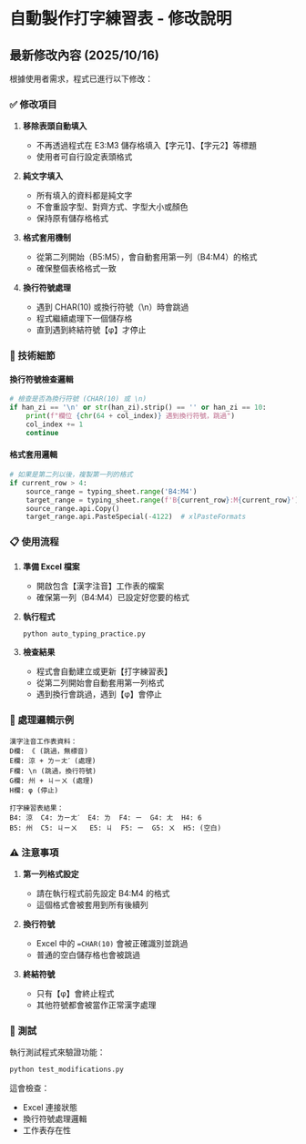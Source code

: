 # 自動製作打字練習表 - 修改說明

## 最新修改內容 (2025/10/16)

根據使用者需求，程式已進行以下修改：

### ✅ 修改項目

1. **移除表頭自動填入**
   - 不再透過程式在 E3:M3 儲存格填入【字元1】、【字元2】等標題
   - 使用者可自行設定表頭格式

2. **純文字填入**
   - 所有填入的資料都是純文字
   - 不會重設字型、對齊方式、字型大小或顏色
   - 保持原有儲存格格式

3. **格式套用機制**
   - 從第二列開始（B5:M5），會自動套用第一列（B4:M4）的格式
   - 確保整個表格格式一致

4. **換行符號處理**
   - 遇到 CHAR(10) 或換行符號（\n）時會跳過
   - 程式繼續處理下一個儲存格
   - 直到遇到終結符號【φ】才停止

### 🔧 技術細節

#### 換行符號檢查邏輯
```python
# 檢查是否為換行符號 (CHAR(10) 或 \n)
if han_zi == '\n' or str(han_zi).strip() == '' or han_zi == 10:
    print(f"欄位 {chr(64 + col_index)} 遇到換行符號，跳過")
    col_index += 1
    continue
```

#### 格式套用邏輯
```python
# 如果是第二列以後，複製第一列的格式
if current_row > 4:
    source_range = typing_sheet.range('B4:M4')
    target_range = typing_sheet.range(f'B{current_row}:M{current_row}')
    source_range.api.Copy()
    target_range.api.PasteSpecial(-4122)  # xlPasteFormats
```

### 📋 使用流程

1. **準備 Excel 檔案**
   - 開啟包含【漢字注音】工作表的檔案
   - 確保第一列（B4:M4）已設定好您要的格式

2. **執行程式**
   ```bash
   python auto_typing_practice.py
   ```

3. **檢查結果**
   - 程式會自動建立或更新【打字練習表】
   - 從第二列開始會自動套用第一列格式
   - 遇到換行會跳過，遇到【φ】會停止

### 🎯 處理邏輯示例

```
漢字注音工作表資料：
D欄: 《 (跳過，無標音)
E欄: 涼 + ㄌㄧㄤˊ (處理)
F欄: \n (跳過，換行符號)
G欄: 州 + ㄐㄧㄨ (處理)
H欄: φ (停止)

打字練習表結果：
B4: 涼  C4: ㄌㄧㄤˊ  E4: ㄌ  F4: ㄧ  G4: ㄤ  H4: 6
B5: 州  C5: ㄐㄧㄨ   E5: ㄐ  F5: ㄧ  G5: ㄨ  H5: (空白)
```

### ⚠️ 注意事項

1. **第一列格式設定**
   - 請在執行程式前先設定 B4:M4 的格式
   - 這個格式會被套用到所有後續列

2. **換行符號**
   - Excel 中的 `=CHAR(10)` 會被正確識別並跳過
   - 普通的空白儲存格也會被跳過

3. **終結符號**
   - 只有【φ】會終止程式
   - 其他符號都會被當作正常漢字處理

### 🧪 測試

執行測試程式來驗證功能：
```bash
python test_modifications.py
```

這會檢查：
- Excel 連接狀態
- 換行符號處理邏輯
- 工作表存在性